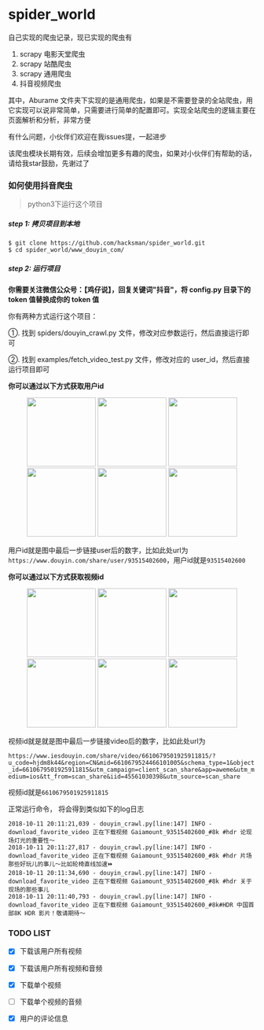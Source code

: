 # spider_world

自己实现的爬虫记录，现已实现的爬虫有

1. scrapy 电影天堂爬虫
2. scrapy 站酷爬虫
3. scrapy 通用爬虫
4. 抖音视频爬虫


其中，Aburame 文件夹下实现的是通用爬虫，如果是不需要登录的全站爬虫，用它实现可以说非常简单，只需要进行简单的配置即可。实现全站爬虫的逻辑主要在页面解析和分析，非常方便

有什么问题，小伙伴们欢迎在我issues提，一起进步

该爬虫模块长期有效，后续会增加更多有趣的爬虫，如果对小伙伴们有帮助的话，请给我star鼓励，先谢过了


### 如何使用抖音爬虫

> python3下运行这个项目

##### step 1: 拷贝项目到本地
```angular2html
$ git clone https://github.com/hacksman/spider_world.git
$ cd spider_world/www_douyin_com/
```

##### step 2: 运行项目

**你需要关注微信公众号：【鸡仔说】，回复关键词"抖音"，将 config.py 目录下的 token 值替换成你的 token 值**

你有两种方式运行这个项目：

①. 找到 spiders/douyin_crawl.py 文件，修改对应参数运行，然后直接运行即可

②. 找到 examples/fetch_video_test.py 文件，修改对应的 user_id，然后直接运行项目即可

__你可以通过以下方式获取用户id__

<p align="center">
<img src="https://raw.githubusercontent.com/hacksman/spider_world/master/pictures/douyin_step_1.jpeg" width="140">
<img src="https://raw.githubusercontent.com/hacksman/spider_world/master/pictures/douyin_step_2.jpeg" width="140">
<img src="https://raw.githubusercontent.com/hacksman/spider_world/master/pictures/douyin_step_3.jpeg" width="140">
<img src="https://raw.githubusercontent.com/hacksman/spider_world/master/pictures/douyin_step_4.jpeg" width="140">
<img src="https://raw.githubusercontent.com/hacksman/spider_world/master/pictures/douyin_step_5.jpeg" width="140">
<img src="https://raw.githubusercontent.com/hacksman/spider_world/master/pictures/douyin_step_6.jpeg" width="140">
</p>

用户id就是图中最后一步链接user后的数字，比如此处url为```https://www.douyin.com/share/user/93515402600```，用户id就是```93515402600```

__你可以通过以下方式获取视频id__

<p align="center">
<img src="https://raw.githubusercontent.com/hacksman/spider_world/master/pictures/douyin_video_id_1.jpeg" width="140">
<img src="https://raw.githubusercontent.com/hacksman/spider_world/master/pictures/douyin_video_id_2.jpeg" width="140">
<img src="https://raw.githubusercontent.com/hacksman/spider_world/master/pictures/douyin_video_id_3.jpeg" width="140">
<img src="https://raw.githubusercontent.com/hacksman/spider_world/master/pictures/douyin_video_id_4.jpeg" width="140">
<img src="https://raw.githubusercontent.com/hacksman/spider_world/master/pictures/douyin_video_id_5.jpeg" width="140">
<img src="https://raw.githubusercontent.com/hacksman/spider_world/master/pictures/douyin_video_id_6.jpeg" width="140">
</p>

视频id就是就是图中最后一步链接video后的数字，比如此处url为

```https://www.iesdouyin.com/share/video/6610679501925911815/?u_code=hjdm8k44&region=CN&mid=6610679524466101005&schema_type=1&object_id=6610679501925911815&utm_campaign=client_scan_share&app=aweme&utm_medium=ios&tt_from=scan_share&iid=45561030398&utm_source=scan_share```

视频id就是```6610679501925911815```


正常运行命令， 将会得到类似如下的log日志

```angular2html
2018-10-11 20:11:21,039 - douyin_crawl.py[line:147] INFO - download_favorite_video 正在下载视频 Gaiamount_93515402600_#8k #hdr 论现场灯光的重要性～ 
2018-10-11 20:11:27,817 - douyin_crawl.py[line:147] INFO - download_favorite_video 正在下载视频 Gaiamount_93515402600_#8k #hdr 片场那些好玩儿的事儿～比如轮椅直线加速⏩ 
2018-10-11 20:11:34,690 - douyin_crawl.py[line:147] INFO - download_favorite_video 正在下载视频 Gaiamount_93515402600_#8k #hdr 关于现场的那些事儿 
2018-10-11 20:11:40,793 - douyin_crawl.py[line:147] INFO - download_favorite_video 正在下载视频 Gaiamount_93515402600_#8k#HDR 中国首部8K HDR 影片！敬请期待～ 
``` 



### TODO LIST

* [X] 下载该用户所有视频

* [X] 下载该用户所有视频和音频

* [X] 下载单个视频

* [ ] 下载单个视频的音频

* [X] 用户的评论信息
